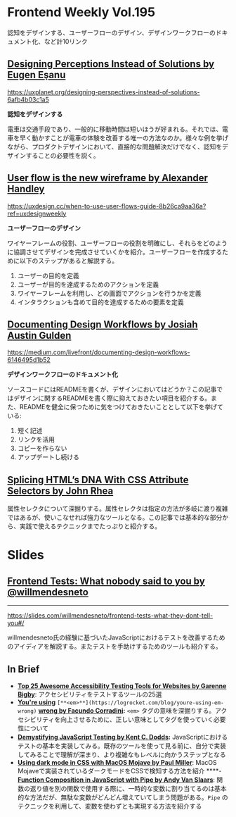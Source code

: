 # Frontend Weekly Vol.195
認知をデザインする、ユーザーフローのデザイン、デザインワークフローのドキュメント化、など計10リンク


## [**Designing Perceptions Instead of Solutions by Eugen Eşanu**](https://uxplanet.org/designing-perspectives-instead-of-solutions-6afb4b03c1a5)

https://uxplanet.org/designing-perspectives-instead-of-solutions-6afb4b03c1a5

**認知をデザインする**

電車は交通手段であり、一般的に移動時間は短いほうが好まれる。それでは、電車を早く動かすことが電車の体験を改善する唯一の方法なのか。様々な例を挙げながら、プロダクトデザインにおいて、直接的な問題解決だけでなく、認知をデザインすることの必要性を説く。


## [**User flow is the new wireframe by Alexander Handley**](https://uxdesign.cc/when-to-use-user-flows-guide-8b26ca9aa36a?ref=uxdesignweekly)

https://uxdesign.cc/when-to-use-user-flows-guide-8b26ca9aa36a?ref=uxdesignweekly

**ユーザーフローのデザイン**

ワイヤーフレームの役割、ユーザーフローの役割を明確にし、それらをどのように協調させてデザインを完成させていくかを紹介。ユーザーフローを作成するために以下のステップがあると解説する。


1. ユーザーの目的を定義
2. ユーザーが目的を達成するためのアクションを定義
3. ワイヤーフレームを利用し、どの画面でアクションを行うかを定義
4. インタラクションも含めて目的を達成するための要素を定義


## [**Documenting Design Workflows by Josiah Austin Gulden**](https://medium.com/livefront/documenting-design-workflows-6146495d1b52)

https://medium.com/livefront/documenting-design-workflows-6146495d1b52

**デザインワークフローのドキュメント化**

ソースコードにはREADMEを書くが、デザインにおいてはどうか？この記事ではデザインに関するREADMEを書く際に抑えておきたい項目を紹介する。また、READMEを健全に保つために気をつけておきたいこととして以下を挙げている:


1. 短く記述
2. リンクを活用
3. コピーを作らない
4. アップデートし続ける


## [**Splicing HTML’s DNA With CSS Attribute Selectors by John Rhea**](https://www.smashingmagazine.com/2018/10/attribute-selectors-splicing-html-dna-css/)

属性セレクタについて深掘りする。属性セレクタは指定の方法が多岐に渡り複雑ではあるが、使いこなせれば強力なツールとなる。この記事では基本的な部分から、実践で使えるテクニックまでたっぷりと紹介する。

# Slides
## [Frontend Tests: What nobody said to you by @willmendesneto](https://slides.com/willmendesneto/frontend-tests-what-they-dont-tell-you#/)
****
https://slides.com/willmendesneto/frontend-tests-what-they-dont-tell-you#/

willmendesneto氏の経験に基づいたJavaScriptにおけるテストを改善するためのアイディアを解説する。またテストを手助けするためのツールも紹介する。



## In Brief
- [**Top 25 Awesome Accessibility Testing Tools for Websites by Garenne Bigby**](https://dynomapper.com/blog/27-accessibility-testing/246-top-25-awesome-accessibility-testing-tools-for-websites): アクセシビリティをテストするツールの25選
- [**You're using**](https://logrocket.com/blog/youre-using-em-wrong) `[**<em>**](https://logrocket.com/blog/youre-using-em-wrong)` [**wrong by Facundo Corradini**](https://logrocket.com/blog/youre-using-em-wrong)**:** `<em>` タグの意味を深掘りする。アクセシビリティを向上させるために、正しい意味としてタグを使っていく必要性について
- [**Demystifying JavaScript Testing by Kent C. Dodds**](https://css-tricks.com/demystifying-javascript-testing/)**:** JavaScriptにおけるテストの基本を実装してみる。既存のツールを使って見る前に、自分で実装してみることで理解が深まり、より複雑なもレベルに向かうステップとなる
- [**Using dark mode in CSS with MacOS Mojave by Paul Miller**](https://paulmillr.com/posts/using-dark-mode-in-css/): MacOS Mojaveで実装されているダークモードをCSSで検知する方法を紹介
****- [**Function Composition in JavaScript with Pipe by Andy Van Slaars**](https://vanslaars.io/post/create-pipe-function/): 関数の返り値を別の関数で使用する際に、一時的な変数に割り当てるのは基本的な方法だが、無駄な変数がどんどん増えていてしまう問題がある。`Pipe` のテクニックを利用して、変数を使わずとも実現する方法を紹介する

